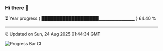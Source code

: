 ### Hi there 👋

⏳ Year progress { ███████████████████▁▁▁▁▁▁▁▁▁▁▁ } 64.40 %

---

⏰ Updated on Sun, 24 Aug 2025 01:44:34 GMT

![Progress Bar CI](https://github.com/liununu/liununu/workflows/Progress%20Bar%20CI/badge.svg)
